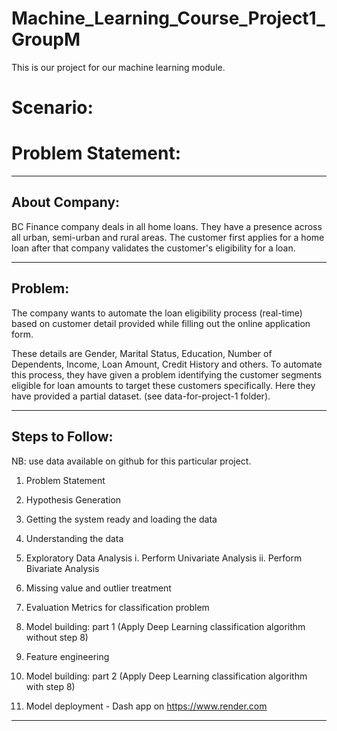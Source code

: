 # Machine_Learning_Course_Project1_GroupM
This is our project for our machine learning module.


Scenario:
==============================================================================================================
   Problem Statement:
==============================================================================================================

--------------------------------------------------------------------------------------------------------------
About Company:
--------------------------------------------------------------------------------------------------------------
BC Finance company deals in all home loans. They have a presence across all urban, semi-urban and rural areas. 
The customer first applies for a home loan after that company validates the customer's eligibility for a loan.

--------------------------------------------------------------------------------------------------------------
Problem:
--------------------------------------------------------------------------------------------------------------
The company wants to automate the loan eligibility process (real-time) based on customer detail provided while 
filling out the online application form. 

These details are Gender, Marital Status, Education, Number of Dependents, Income, Loan Amount, Credit History 
and others. To automate this process, they have given a problem identifying the customer segments eligible for 
loan amounts to target these customers specifically. Here they have provided a partial dataset. 
(see data-for-project-1 folder).

------------------------------------------------------------------------------------------------------------
Steps to Follow:
------------------------------------------------------------------------------------------------------------

NB: use data available on github for this particular project.

1. Problem Statement
2. Hypothesis Generation
3. Getting the system ready and loading the data
3. Understanding the data
4. Exploratory Data Analysis
 	i. Perform Univariate Analysis
 	ii. Perform Bivariate Analysis

5. Missing value and outlier treatment
6. Evaluation Metrics for classification problem
7. Model building: part 1 (Apply Deep Learning classification algorithm without step 8)
8. Feature engineering
9. Model building: part 2 (Apply Deep Learning classification algorithm with step 8)
10. Model deployment - Dash app on https://www.render.com
---------------------------------------------------------------------------------------------------------------------------
